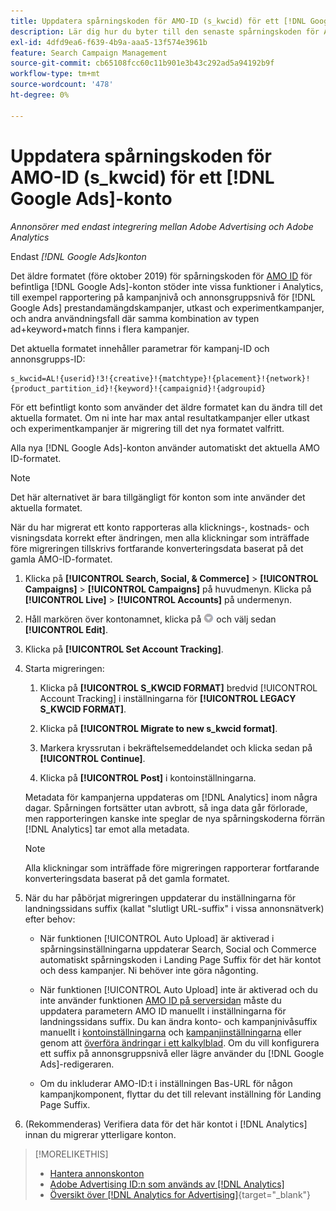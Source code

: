 ```yaml
---
title: Uppdatera spårningskoden för AMO-ID (s_kwcid) för ett [!DNL Google Ads] konto
description: Lär dig hur du byter till den senaste spårningskoden för AMO ID för ett [!DNL Google Ads] konto.
exl-id: 4dfd9ea6-f639-4b9a-aaa5-13f574e3961b
feature: Search Campaign Management
source-git-commit: cb65108fcc60c11b901e3b43c292ad5a94192b9f
workflow-type: tm+mt
source-wordcount: '478'
ht-degree: 0%

---
```


# Uppdatera spårningskoden för AMO-ID (s_kwcid) för ett [!DNL Google Ads]-konto

*Annonsörer med endast integrering mellan Adobe Advertising och Adobe Analytics*

Endast *[!DNL Google Ads]konton*

Det äldre formatet (före oktober 2019) för spårningskoden för [AMO ID](/help/integrations/analytics/ids.md#amo-id-formats) för befintliga [!DNL Google Ads]-konton stöder inte vissa funktioner i Analytics, till exempel rapportering på kampanjnivå och annonsgruppsnivå för [!DNL Google Ads] prestandamängdskampanjer, utkast och experimentkampanjer, och andra användningsfall där samma kombination av typen ad+keyword+match finns i flera kampanjer.

Det aktuella formatet innehåller parametrar för kampanj-ID och annonsgrupps-ID:

```
s_kwcid=AL!{userid}!3!{creative}!{matchtype}!{placement}!{network}!{product_partition_id}!{keyword}!{campaignid}!{adgroupid}
```

För ett befintligt konto som använder det äldre formatet kan du ändra till det aktuella formatet. Om ni inte har max antal resultatkampanjer eller utkast och experimentkampanjer är migrering till det nya formatet valfritt.

Alla nya [!DNL Google Ads]-konton använder automatiskt det aktuella AMO ID-formatet.

>[!NOTE]
>
>Det här alternativet är bara tillgängligt för konton som inte använder det aktuella formatet.
>
>När du har migrerat ett konto rapporteras alla klicknings-, kostnads- och visningsdata korrekt efter ändringen, men alla klickningar som inträffade före migreringen tillskrivs fortfarande konverteringsdata baserat på det gamla AMO-ID-formatet.

1. Klicka på **[!UICONTROL Search, Social, & Commerce]** \> **[!UICONTROL Campaigns]** \> **[!UICONTROL Campaigns]** på huvudmenyn. Klicka på **[!UICONTROL Live]** \> **[!UICONTROL Accounts]** på undermenyn.

1. Håll markören över kontonamnet, klicka på ![pil-listruteikonen](/help/search-social-commerce/assets/arrow-dropdown-menu.png) och välj sedan **[!UICONTROL Edit]**.

1. Klicka på **[!UICONTROL Set Account Tracking]**.

1. Starta migreringen:

   1. Klicka på **[!UICONTROL S_KWCID FORMAT]** bredvid [!UICONTROL Account Tracking] i inställningarna för **[!UICONTROL LEGACY S_KWCID FORMAT]**.

   1. Klicka på **[!UICONTROL Migrate to new s_kwcid format]**.

   1. Markera kryssrutan i bekräftelsemeddelandet och klicka sedan på **[!UICONTROL Continue]**.

   1. Klicka på **[!UICONTROL Post]** i kontoinställningarna.

   Metadata för kampanjerna uppdateras om [!DNL Analytics] inom några dagar. Spårningen fortsätter utan avbrott, så inga data går förlorade, men rapporteringen kanske inte speglar de nya spårningskoderna förrän [!DNL Analytics] tar emot alla metadata.

   >[!NOTE]
   >
   >Alla klickningar som inträffade före migreringen rapporterar fortfarande konverteringsdata baserat på det gamla formatet.

1. När du har påbörjat migreringen uppdaterar du inställningarna för landningssidans suffix (kallat &quot;slutligt URL-suffix&quot; i vissa annonsnätverk) efter behov:

   * När funktionen [!UICONTROL Auto Upload] är aktiverad i spårningsinställningarna uppdaterar Search, Social och Commerce automatiskt spårningskoden i Landing Page Suffix för det här kontot och dess kampanjer. Ni behöver inte göra någonting.

   * När funktionen [!UICONTROL Auto Upload] inte är aktiverad och du inte använder funktionen [AMO ID på serversidan](/help/integrations/analytics/ids.md#amo-id-formats) måste du uppdatera parametern AMO ID manuellt i inställningarna för landningssidans suffix. Du kan ändra konto- och kampanjnivåsuffix manuellt i [kontoinställningarna](/help/search-social-commerce/campaign-management/accounts/ad-network-account-manage.md) och [kampanjinställningarna](/help/search-social-commerce/campaign-management/campaigns/campaign-settings-google.md) eller genom att [överföra ändringar i ett kalkylblad](/help/search-social-commerce/campaign-management/bulksheets/bulksheet-upload.md). Om du vill konfigurera ett suffix på annonsgruppsnivå eller lägre använder du [!DNL Google Ads]-redigeraren.

   * Om du inkluderar AMO-ID:t i inställningen Bas-URL för någon kampanjkomponent, flyttar du det till relevant inställning för Landing Page Suffix.

1. (Rekommenderas) Verifiera data för det här kontot i [!DNL Analytics] innan du migrerar ytterligare konton.

>[!MORELIKETHIS]
>
>* [Hantera annonskonton](ad-network-account-manage.md)
>* [Adobe Advertising ID:n som används av [!DNL Analytics]](/help/integrations/analytics/ids.md)
>* [Översikt över [!DNL Analytics for Advertising]](https://experienceleague.adobe.com/docs/advertising/integrations/home.html?lang=sv-SE){target="_blank"}
